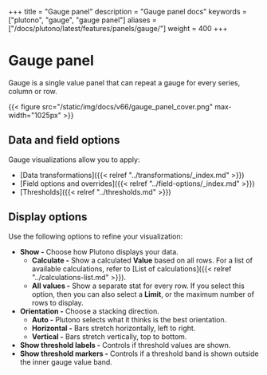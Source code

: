 +++
title = "Gauge panel"
description = "Gauge panel docs"
keywords = ["plutono", "gauge", "gauge panel"]
aliases = ["/docs/plutono/latest/features/panels/gauge/"]
weight = 400
+++

# Gauge panel

Gauge is a single value panel that can repeat a gauge for every series, column or row.

{{< figure src="/static/img/docs/v66/gauge_panel_cover.png" max-width="1025px" >}}

## Data and field options

Gauge visualizations allow you to apply:

- [Data transformations]({{< relref "../transformations/_index.md" >}})
- [Field options and overrides]({{< relref "../field-options/_index.md" >}})
- [Thresholds]({{< relref "../thresholds.md" >}})

## Display options

Use the following options to refine your visualization:

- **Show -** Choose how Plutono displays your data.
  - **Calculate -** Show a calculated **Value** based on all rows. For a list of available calculations, refer to [List of calculations]({{< relref "../calculations-list.md" >}}).
  - **All values -** Show a separate stat for every row. If you select this option, then you can also select a **Limit**, or the maximum number of rows to display.
- **Orientation -** Choose a stacking direction.
  - **Auto -** Plutono selects what it thinks is the best orientation.
  - **Horizontal -** Bars stretch horizontally, left to right.
  - **Vertical -** Bars stretch vertically, top to bottom.
- **Show threshold labels -** Controls if threshold values are shown.
- **Show threshold markers -** Controls if a threshold band is shown outside the inner gauge value band.
